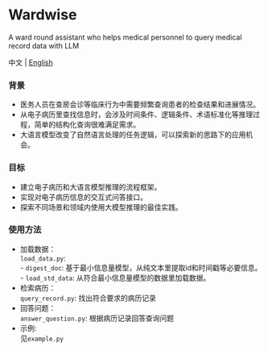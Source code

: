 # Wardwise
A ward round assistant who helps medical personnel to query medical record data with LLM

中文 | [English](README.md)

### 背景
* 医务人员在查房会诊等临床行为中需要频繁查询患者的检查结果和进展情况。
* 从电子病历里查找信息时，会涉及时间条件、逻辑条件、术语标准化等推理过程，简单的结构化查询很难满足需求。
* 大语言模型改变了自然语言处理的任务逻辑，可以探索新的思路下的应用机会。


### 目标
* 建立电子病历和大语言模型推理的流程框架。
* 实现对电子病历信息的交互式问答接口。
* 探索不同场景和领域内使用大模型推理的最佳实践。


### 使用方法
* 加载数据：  
    `load_data.py`:  
        - `digest_doc`: 基于最小信息量模型，从纯文本里提取id和时间戳等必要信息。  
        - `load_std_data`: 从符合最小信息量模型的数据里加载数据。  
* 检索病历：  
    `query_record.py`: 找出符合要求的病历记录  
* 回答问题：  
    `answer_question.py`: 根据病历记录回答查询问题  
* 示例:  
见`example.py`

